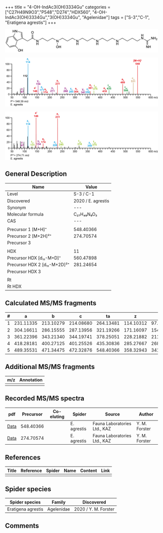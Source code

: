 +++
title = "4-OH-IndAc3(OH)3334Gu"
categories = ["C27H49N9O3","P548","D274","HDX560",
"4-OH-IndAc3(OH)3334Gu","3(OH)3334Gu",
"Agelenidae"]
tags = ["S-3","C-1",
"Eratigena agrestis"]
+++

![](/img/4-OH-IndAc3(OH)3334Gu.png)

![](/img_MSMS/548_4-OH-IndAc3(OH)3334Gu_Ea.png?classes=border)

![](/img_MSMS/548_4-OH-IndAc3(OH)3334Gu_Ea_2.png?classes=border)

## General Description

| Name                       | Value              |
|----------------------------|--------------------|
| Level                      | S-3 / C-1          |
| Discovered                 | 2020 / E. agrestis |
| Synonym                    | ---                |
| Molecular formula          | C₂₇H₄₉N₉O₃                   |
| CAS                        | ---                |
|                            |                    |
| Precursor 1 [M+H]⁺         | 548.40366                   |
| Precursor 2 [M+2H]²⁺       | 274.70574                   |
| Precursor 3                |                    |
|                            |                    |
| HDX                        | 11                   |
| Precursor HDX   [d₁₁-M+D]⁺   | 560.47898                   |
| Precursor HDX 2 [d₁₁-M+2D]²⁺ | 281.24654                   |
| Precursor HDX 3            |                    |
|                            |                    |
| Rt                         |                    |
| Rt HDX                     |                    |

## Calculated MS/MS fragments

| # | a         | b         | c         | ta        | z         | y         | tz        |
|---|-----------|-----------|-----------|-----------|-----------|-----------|-----------|
| 1 | 231.11335 | 213.10279 | 214.08680 | 264.13481 | 114.10312 | 97.07657 | 131.12967 |
| 2 | 304.16611 | 286.15555 | 287.13956 | 321.19266 | 171.16097 | 154.13442 | 188.18752 |
| 3 | 361.22396 | 343.21340 | 344.19741 | 378.25051 | 228.21882 | 211.19227 | 245.24537 |
| 4 | 418.28181 | 400.27125 | 401.25526 | 435.30836 | 285.27667 | 268.25012 | 318.29813 |
| 5 | 489.35531 | 471.34475 | 472.32876 | 548.40366 | 358.32943 | 341.30288 | 375.35598 |

## Additional MS/MS fragments

| m/z | Annotation |
|-----|------------|
|     |            |

## Recorded MS/MS spectra

| pdf                                             | Precursor | Co-eluting | Spider      | Source                       | Author        |
|-------------------------------------------------|-----------|------------|-------------|------------------------------|---------------|
| [Data](/pdf/E-agrestis/548_4-OH-IndAc3(OH)3334Gu_Ea.pdf)   | 548.40366 |            | E. agrestis | Fauna Laboratories Ltd., KAZ | Y. M. Forster |
| [Data](/pdf/E-agrestis/548_4-OH-IndAc3(OH)3334Gu_Ea_2.pdf)   | 274.70574 |            | E. agrestis | Fauna Laboratories Ltd., KAZ | Y. M. Forster |


## References

| Title | Reference | Spider | Name | Content | Link |
|-------|-----------|--------|------|---------|------|
|       |           |        |      |         |      |

## Spider species

| Spider species     | Family     | Discovered           |
|--------------------|------------|----------------------|
| Eratigena agrestis | Agelenidae | 2020 / Y. M. Forster |

## Comments